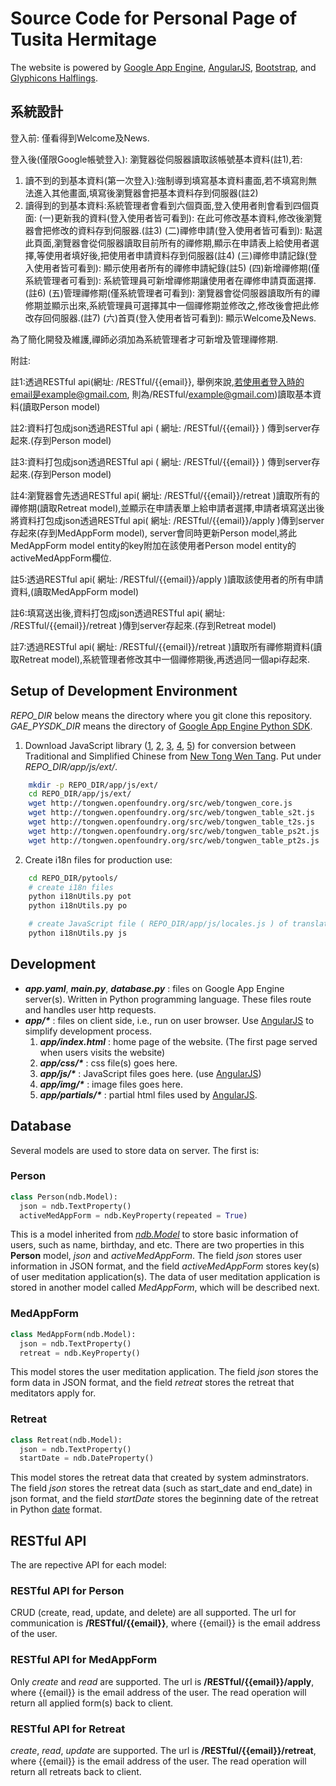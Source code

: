Source Code for Personal Page of Tusita Hermitage
=========

The website is powered by [Google App Engine](https://developers.google.com/appengine/), [AngularJS](http://angularjs.org/), [Bootstrap](http://twitter.github.com/bootstrap/), and [Glyphicons Halflings](http://glyphicons.com/).

## 系統設計

登入前:
僅看得到Welcome及News.

登入後(僅限Google帳號登入):
瀏覽器從伺服器讀取該帳號基本資料(註1),若:
1) 讀不到的到基本資料(第一次登入):強制導到填寫基本資料畫面,若不填寫則無法進入其他畫面,填寫後瀏覽器會把基本資料存到伺服器(註2)
2) 讀得到的到基本資料:系統管理者會看到六個頁面,登入使用者則會看到四個頁面:
  (一)更新我的資料(登入使用者皆可看到): 在此可修改基本資料,修改後瀏覽器會把修改的資料存到伺服器.(註3)
  (二)禪修申請(登入使用者皆可看到): 點選此頁面,瀏覽器會從伺服器讀取目前所有的禪修期,顯示在申請表上給使用者選擇,等使用者填好後,把使用者申請資料存到伺服器(註4)
  (三)禪修申請記錄(登入使用者皆可看到): 顯示使用者所有的禪修申請紀錄(註5)
  (四)新增禪修期(僅系統管理者可看到): 系統管理員可新增禪修期讓使用者在禪修申請頁面選擇.(註6)
  (五)管理禪修期(僅系統管理者可看到): 瀏覽器會從伺服器讀取所有的禪修期並顯示出來,系統管理員可選擇其中一個禪修期並修改之,修改後會把此修改存回伺服器.(註7)
  (六)首頁(登入使用者皆可看到): 顯示Welcome及News.

為了簡化開發及維護,禪師必須加為系統管理者才可新增及管理禪修期.

附註:

註1:透過RESTful api(網址: /RESTful/{{email}}, 舉例來說,若使用者登入時的email是example@gmail.com, 則為/RESTful/example@gmail.com)讀取基本資料(讀取Person model)

註2:資料打包成json透過RESTful api ( 網址: /RESTful/{{email}} ) 傳到server存起來.(存到Person model)

註3:資料打包成json透過RESTful api ( 網址: /RESTful/{{email}} ) 傳到server存起來.(存到Person model)

註4:瀏覽器會先透過RESTful api( 網址: /RESTful/{{email}}/retreat )讀取所有的禪修期(讀取Retreat model),並顯示在申請表單上給申請者選擇,申請者填寫送出後將資料打包成json透過RESTful api( 網址: /RESTful/{{email}}/apply )傳到server存起來(存到MedAppForm model), server會同時更新Person model,將此MedAppForm model entity的key附加在該使用者Person model entity的activeMedAppForm欄位.

註5:透過RESTful api( 網址: /RESTful/{{email}}/apply )讀取該使用者的所有申請資料,(讀取MedAppForm model)

註6:填寫送出後,資料打包成json透過RESTful api( 網址: /RESTful/{{email}}/retreat )傳到server存起來.(存到Retreat model)

註7:透過RESTful api( 網址: /RESTful/{{email}}/retreat )讀取所有禪修期資料(讀取Retreat model),系統管理者修改其中一個禪修期後,再透過同一個api存起來.

## Setup of Development Environment

<i>REPO_DIR</i> below means the directory where you git clone this repository. <i>GAE_PYSDK_DIR</i> means the directory of [Google App Engine Python SDK](https://developers.google.com/appengine/downloads#Google_App_Engine_SDK_for_Python).

1. Download JavaScript library ([1](http://tongwen.openfoundry.org/src/web/tongwen_core.js), [2](http://tongwen.openfoundry.org/src/web/tongwen_table_s2t.js), [3](http://tongwen.openfoundry.org/src/web/tongwen_table_t2s.js), [4](http://tongwen.openfoundry.org/src/web/tongwen_table_ps2t.js), [5](http://tongwen.openfoundry.org/src/web/tongwen_table_pt2s.js)) for conversion between Traditional and Simplified Chinese from [New Tong Wen Tang](http://tongwen.openfoundry.org/). Put under <i>REPO_DIR/app/js/ext/</i>.
```bash
    mkdir -p REPO_DIR/app/js/ext/
    cd REPO_DIR/app/js/ext/
    wget http://tongwen.openfoundry.org/src/web/tongwen_core.js
    wget http://tongwen.openfoundry.org/src/web/tongwen_table_s2t.js
    wget http://tongwen.openfoundry.org/src/web/tongwen_table_t2s.js
    wget http://tongwen.openfoundry.org/src/web/tongwen_table_ps2t.js
    wget http://tongwen.openfoundry.org/src/web/tongwen_table_pt2s.js
```

2. Create i18n files for production use:
```bash
    cd REPO_DIR/pytools/
    # create i18n files
    python i18nUtils.py pot
    python i18nUtils.py po

    # create JavaScript file ( REPO_DIR/app/js/locales.js ) of translated strings for client side
    python i18nUtils.py js
```

Development 
---------

* <i><b>app.yaml</b></i>, <i><b>main.py</b></i>, <i><b>database.py</b></i> : files on Google App Engine server(s). Written in Python programming language. These files route and handles user http requests.
* <i><b>app/\*</b></i> : files on client side, i.e., run on user browser. Use [AngularJS](http://angularjs.org/) to simplify development process.
  1. <i><b>app/index.html</b></i> : home page of the website. (The first page served when users visits the website)
  2. <i><b>app/css/\*</b></i> : css file(s) goes here.
  3. <i><b>app/js/\*</b></i> : JavaScript files goes here. (use [AngularJS](http://angularjs.org/))
  4. <i><b>app/img/\*</b></i> : image files goes here.
  5. <i><b>app/partials/\*</b></i> : partial html files used by [AngularJS](http://angularjs.org/).

## Database
Several models are used to store data on server. The first is:
### Person
```python
class Person(ndb.Model):
  json = ndb.TextProperty()
  activeMedAppForm = ndb.KeyProperty(repeated = True)
```
This is a model inherited from <i>[ndb.Model](https://developers.google.com/appengine/docs/python/ndb/modelclass)</i> to store basic information of users, such as name, birthday, and etc. There are two properties in this <b>Person</b> model, <i>json</i> and <i>activeMedAppForm</i>. The field <i>json</i> stores user information in JSON format, and the field <i>activeMedAppForm</i> stores key(s) of user meditation application(s). The data of user meditation application is stored in another model called <i>MedAppForm</i>, which will be described next.

### MedAppForm
```python
class MedAppForm(ndb.Model):
  json = ndb.TextProperty()
  retreat = ndb.KeyProperty()
```
This model stores the user meditation application. The field <i>json</i> stores the form data in JSON format, and the field <i>retreat</i> stores the retreat that meditators apply for.

### Retreat
```python
class Retreat(ndb.Model):
  json = ndb.TextProperty()
  startDate = ndb.DateProperty()
```
This model stores the retreat data that created by system adminstrators. The field <i>json</i> stores the retreat data (such as start_date and end_date) in json format, and the field <i>startDate</i> stores the beginning date of the retreat in Python [date](http://docs.python.org/2/library/datetime.html) format.

## RESTful API
The are repective API for each model:
### RESTful API for Person
CRUD (create, read, update, and delete) are all supported. The url for communication is <b>/RESTful/{{email}}</b>, where {{email}} is the email address of the user.

### RESTful API for MedAppForm
Only <i>create</i> and <i>read</i> are supported. The url is <b>/RESTful/{{email}}/apply</b>, where {{email}} is the email address of the user. The read operation will return all applied form(s) back to client.

### RESTful API for Retreat
<i>create</i>, <i>read</i>, <i>update</i> are supported. The url is <b>/RESTful/{{email}}/retreat</b>, where {{email}} is the email address of the user. The read operation will return all retreats back to client.


